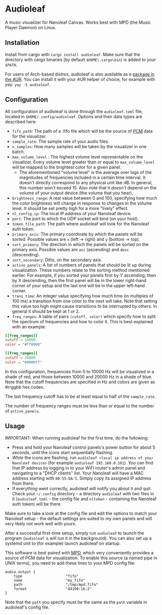 # Audioleaf

A music visualizer for Nanoleaf Canvas. Works best with MPD (the Music Player Daemon) on Linux.

## Installation

Install from cargo with `cargo install audioleaf`. Make sure that the directory with cargo binaries (by default `$HOME\.cargo\bin`) is added to your `$PATH`.

For users of Arch-based distros, audioleaf is also available as a [package in the AUR](https://aur.archlinux.org/packages/audioleaf). You can install it with your AUR helper of choice, for example with yay: `yay -S audioleaf`.

## Configuration
All configuration of audioleaf is done through the `audioleaf.toml` file, located in `$HOME/.config/audioleaf`. Options and their data types are described here:

* `fifo_path`: The path of a .fifo file which will be the source of [PCM](https://en.wikipedia.org/wiki/Pulse-code_modulation) data for the visualizer.
* `sample_rate`: The sample rate of your audio files. 
* `n_samples`: How many samples will be taken by the visualizer in one batch.
* `max_volume_level` : The highest volume level representable on the visualizer. Every volume level greater than or equal to `max_volume_level` will be mapped to the brightest color for a given panel.
    * The aforementioned "volume level" is the average over logs of the magnitudes of frequencies included in a certain time interval. It doesn't directly correspond to any physical unit like dB. In general, this number won't exceed 15. Also note that it *doesn't* depend on the volume of your output device (the volume that you hear). 
* `brightness_range`: A real value between 0 and 100, specifying how much the color brightness will change in response to changes in the volume level. It should be set pretty high for a more "lively" effect.
* `nl_config.ip`: The local IP address of your Nanoleaf device.
* `port`: The port to which the UDP socket will bind (on your host).
* `token_file_path`: The path where audioleaf will look for the Nanoleaf auth token.
* `primary_axis`: The primary coordinate by which the panels will be sorted. Possible values are `x` (left → right) and `y` (bottom → top).
* `sort_primary`: The direction in which the panels will be sorted on the primary axis. Possible values are `asc` (ascending) and `desc` (descending).
* `sort_secondary`: Ditto, on the secondary axis.
* `active_panels`: A list of numbers of panels that should be lit up during visualization. These numbers relate to the sorting method mentioned earlier. For example, if you sorted your panels first by Y ascending, then by X descending, then the first panel will be in the lower right-hand corner of your setup and the last one will be in the upper left-hand corner.
* `trans_time`: An integer value specifying how much time (in multiples of 100 ms) a transition from one color to the next will take. Note that setting this value too high might cause transitions to be interrupted by others. In general it should be kept at 1 or 2.
* `freq_ranges`: A table of pairs `(cutoff, color)` which specify how to split the spectrum of frequencies and how to color it. This is best explained with an example:
```toml
[[freq_ranges]]
cutoff = 10000
color = "#ff0000"

[[freq_ranges]]
cutoff = 20000
color = "#0000ff"
```

In this configuration, frequencies from 0 to 10000 Hz will be visualized in a shade of red, and those between 10000 and 20000 Hz in a shade of blue. Note that the cutoff frequencies are specified in Hz and colors are given as #rrggbb hex codes.

The last frequency cutoff has to be at least equal to half of the `sample_rate`. 

The number of frequency ranges must be less than or equal to the number of `active_panels`.

## Usage

>
IMPORTANT: When running audioleaf for the first time, do the following:
* Press and hold your Nanoleaf control panels's power button for about 5 seconds, until the icons start sequentially flashing.
* *While* the icons are flashing, run `audioleaf <local ip address of your Nanoleaf device>` (for example `audioleaf 192.168.0.101`). You can find that IP address by logging in to your WiFi router's admin panel and navigating to a "DHCP clients" list. Your Nanoleaf will have a MAC address starting with `00:55:DA:5`. Simply copy its assigned IP address from there.
* If everything went correctly, audioleaf will notify you about it and quit. Check your `~/.config` directory - a directory `audioleaf` with two files in it (`audioleaf.toml` - the config file and `nltoken` - containing the Nanoleaf auth token) will be there. 

Make sure to take a look at the config file and edit the options to match your Nanoleaf setup - the default settings are suited to my own panels and will very likely not work well with yours.

After a successful first-time setup, simply run `audioleaf` to launch the program (`audioleaf &` will run it in the background). You can also set up a systemd unit to (for example) launch audioleaf on startup. 

This software is best paired with [MPD](https://www.musicpd.org/), which very conveniently provides a source of PCM data for visualization. To enable this source (a named pipe in UNIX terms), you need to add these lines to your MPD config file:
```
audio_output {
    type                    "fifo"
    name                    "my_fifo"
    path                    "/tmp/mpd.fifo"
    format                  "44100:16:2"
}
```
Note that the `path` you specify must be the same as the `path` variable in audioleaf's config file.
